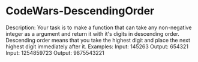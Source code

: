 # CodeWars-DescendingOrder
Description:  Your task is to make a function that can take any non-negative integer as a argument and return it with it's digits in descending order. Descending order means that you take the highest digit and place the next highest digit immediately after it.  Examples:  Input: 145263 Output: 654321  Input: 1254859723 Output: 9875543221
